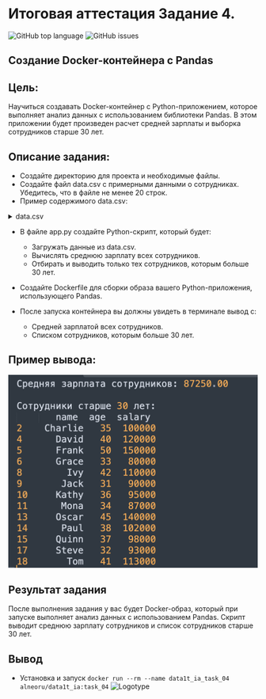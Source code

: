 # Итоговая аттестация Задание 4.
![GitHub top language](https://img.shields.io/github/languages/top/alneo/data1T_task_02)
![GitHub issues](https://img.shields.io/github/issues/alneo/data1T_task_02)

## Создание Docker-контейнера с Pandas

## Цель:
Научиться создавать Docker-контейнер с Python-приложением, которое выполняет анализ данных с использованием библиотеки Pandas. В этом приложении будет произведен расчет средней зарплаты и выборка сотрудников старше 30 лет.

## Описание задания:

- Создайте директорию для проекта и необходимые файлы.
- Создайте файл data.csv с примерными данными о сотрудниках. Убедитесь, что в файле не менее 20 строк.
- Пример содержимого data.csv:
<details>
  <summary>data.csv</summary>
<table>
  <tr>
    <th>name</th>
    <th>age</th>
    <th>salary</th>
  </tr>
  <tr>
    <td>Alice</td>
    <td>30</td>
    <td>70000</td>
  </tr>
  <tr>
    <td>Bob</td>
    <td>25</td>
    <td>50000</td>
  </tr>
  <tr>
    <td>Charlie</td>
    <td>35</td>
    <td>100000</td>
  </tr>
  <tr>
    <td>David</td>
    <td>40</td>
    <td>120000</td>
  </tr>
  <tr>
    <td>Eve</td>
    <td>28</td>
    <td>60000</td>
  </tr>
  <tr>
    <td>Frank</td>
    <td>50</td>
    <td>150000</td>
  </tr>
  <tr>
    <td>Grace</td>
    <td>33</td>
    <td>80000</td>
  </tr>
  <tr>
    <td>Hank</td>
    <td>29</td>
    <td>55000</td>
  </tr>
  <tr>
    <td>Ivy</td>
    <td>42</td>
    <td>110000</td>
  </tr>
  <tr>
    <td>Jack</td>
    <td>31</td>
    <td>90000</td>
  </tr>
  <tr>
    <td>Kathy</td>
    <td>36</td>
    <td>95000</td>
  </tr>
  <tr>
    <td>Leo</td>
    <td>24</td>
    <td>48000</td>
  </tr>
  <tr>
    <td>Mona</td>
    <td>34</td>
    <td>87000</td>
  </tr>
  <tr>
    <td>Nina</td>
    <td>26</td>
    <td>65000</td>
  </tr>
  <tr>
    <td>Oscar</td>
    <td>45</td>
    <td>140000</td>
  </tr>
  <tr>
    <td>Paul</td>
    <td>38</td>
    <td>102000</td>
  </tr>
  <tr>
    <td>Quinn</td>
    <td>37</td>
    <td>98000</td>
  </tr>
  <tr>
    <td>Rachel</td>
    <td>27</td>
    <td>62000</td>
  </tr>
  <tr>
    <td>Steve</td>
    <td>32</td>
    <td>93000</td>
  </tr>
  <tr>
    <td>Tom</td>
    <td>41</td>
    <td>113000</td>
  </tr>
</table>
</details>

- В файле app.py создайте Python-скрипт, который будет:
  - Загружать данные из data.csv.
  - Вычислять среднюю зарплату всех сотрудников.
  - Отбирать и выводить только тех сотрудников, которым больше 30 лет.

- Создайте Dockerfile для сборки образа вашего Python-приложения, использующего Pandas.
- После запуска контейнера вы должны увидеть в терминале вывод с:
  - Средней зарплатой всех сотрудников.
  - Списком сотрудников, которым больше 30 лет.

## Пример вывода:
![Logotype](./screenshots/example_01.png)

## Результат задания
 После выполнения задания у вас будет Docker-образ, который при запуске выполняет анализ данных с использованием Pandas. Скрипт выводит среднюю зарплату сотрудников и список сотрудников старше 30 лет. 

## Вывод
- Установка и запуск
```docker run --rm --name data1t_ia_task_04 alneoru/data1t_ia:task_04```
![Logotype](./screenshots/step_01.png)
